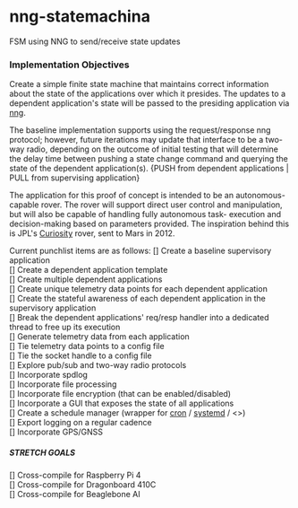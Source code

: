 # nng-statemachina
FSM using NNG to send/receive state updates


### Implementation Objectives

Create a simple finite state machine that maintains correct information about the state of the applications
over which it presides. The updates to a dependent application's state will be passed to the presiding 
application via [nng](https://github.com/nanomsg/nng).

The baseline implementation supports using the request/response nng protocol; however, future iterations 
may update that interface to be a two-way radio, depending on the outcome of initial testing that will 
determine the delay time between pushing a state change command and querying the state of the dependent 
application(s). {PUSH from dependent applications | PULL from supervising application}

The application for this proof of concept is intended to be an autonomous-capable rover. The rover will 
support direct user control and manipulation, but will also be capable of handling fully autonomous task-
execution and decision-making based on parameters provided. The inspiration behind this is JPL's 
[Curiosity](https://www.jpl.nasa.gov/missions/mars-science-laboratory-curiosity-rover-msl) rover, sent to Mars in 2012.

Current punchlist items are as follows:
[] Create a baseline supervisory application  
[] Create a dependent application template  
[] Create multiple dependent applications  
[] Create unique telemetry data points for each dependent application  
[] Create the stateful awareness of each dependent application in the supervisory application  
[] Break the dependent applications' req/resp handler into a dedicated thread to free up its execution  
[] Generate telemetry data from each application  
[] Tie telemetry data points to a config file  
[] Tie the socket handle to a config file  
[] Explore pub/sub and two-way radio protocols  
[] Incorporate spdlog  
[] Incorporate file processing  
[] Incorporate file encryption (that can be enabled/disabled)  
[] Incorporate a GUI that exposes the state of all applications  
[] Create a schedule manager (wrapper for [cron](https://opensource.com/article/22/3/scheduling-tasks-linux-cron) / [systemd](https://trstringer.com/systemd-timer-vs-cronjob/) / <>)  
[] Export logging on a regular cadence  
[] Incorporate GPS/GNSS  


##### STRETCH GOALS

[] Cross-compile for Raspberry Pi 4  
[] Cross-compile for Dragonboard 410C  
[] Cross-compile for Beaglebone AI  